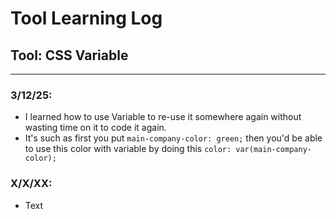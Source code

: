 # Tool Learning Log

## Tool: CSS Variable

---

### 3/12/25:
* I learned how to use Variable to re-use it somewhere again without wasting time on it to code it again.  
* It's such as first you put ```main-company-color: green;``` then you'd be able to use this color with variable by doing this ```color: var(main-company-color);```

### X/X/XX:
* Text


<!-- 
* Links you used today (websites, videos, etc)
* Things you tried, progress you made, etc
* Challenges, a-ha moments, etc
* Questions you still have
* What you're going to try next
-->
